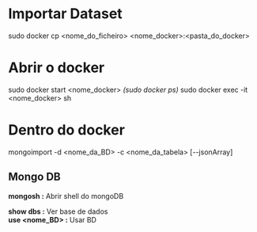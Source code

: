 # Importar Dataset

sudo docker cp <nome_do_ficheiro> <nome_docker>:<pasta_do_docker>

# Abrir o docker

sudo docker start <nome_docker>
_(sudo docker ps)_ 
sudo docker exec -it <nome_docker> sh

# Dentro do docker

mongoimport -d <nome_da_BD> -c <nome_da_tabela> <ficheiro> [--jsonArray]

## Mongo DB

**mongosh :** Abrir shell do mongoDB  

**show dbs :** Ver base de dados  
**use <nome_BD> :** Usar BD
